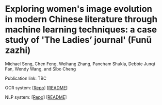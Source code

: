 # Exploring women's image evolution in modern Chinese literature through machine learning techniques: a case study of 'The Ladies’ journal' (Funü zazhi)

Michael Song, Chen Feng, Weihang Zhang, Pancham Shukla, Debbie Junqi Fan, Wendy Wang, and Sibo Cheng

Publication link: TBC

OCR system: [[Repo](./OCR/)] [[README](./OCR/README.md)]

NLP system: [[Repo](./NLP/)] [[README](./NLP/readme.md)]